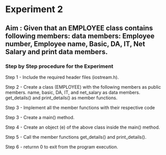 # Experiment 2
## Aim : Given that an EMPLOYEE class contains following members: data members: Employee number, Employee name, Basic, DA, IT, Net Salary and print data members.
### Step by Step procedure for the Experiment
Step 1 - Include the required header files (iostream.h).

Step 2 - Create a class (EMPLOYEE) with the following members as public members. name, basic, DA, IT, and net_salary as data members. get_details() and print_details() as member functions.

Step 3 - Implement all the member functions with their respective code

Step 3 - Create a main() method.

Step 4 - Create an object (e) of the above class inside the main() method.

Step 5 - Call the member functions get_details() and print_details().

Step 6 - returnn 0 to exit from the program execution.
